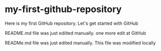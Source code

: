 # my-first-github-repository
Here is my first GitHub repository. Let's get started with GitHub

README.md file was just ediited manually. one more edit at GitHub


READMe.md file was just edited manually.  This file was modified locally
